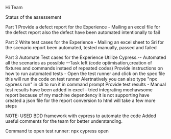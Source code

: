 Hi Team 


Status of the assessement 

Part 1
Provide a defect report for the Experience   - Mailing an excel file for the defect report also the defect have been automated intentionally to fail 


Part 2
Write test cases for the Experience  - Mailing an excel sheet to Sri for the scenario report been automated, tested manually, passed and failed


Part 3
Automate Test cases for the Experience
Utilize Cypress.-- Automated all the scenarios as possible --Task left (code optimisation,creation of fixtures and commands instaed of repeated codes)
Provide instructions on how to run automated tests - Open the test runner and click on the spec file this will run the code on test runner 
Alertnatively you can also type "npx cypress run" in cli to run it in command prompt 
Provide test results - Manual test results have been added in excel - tried integrating mochawsome report because of my machine dependency it is not supporting have created a json file for 
the report conversion to html will take a few more steps 




NOTE: USED BDD framework with cypress to automate the code
Added useful comments for the team for better understanding.

Command to open test runner: npx cypress open
